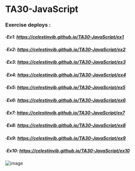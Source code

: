 # TA30-JavaScript
### Exercise deploys :
##### ·Ex1: https://celestinvib.github.io/TA30-JavaScript/ex1
##### ·Ex2: https://celestinvib.github.io/TA30-JavaScript/ex2
##### ·Ex3: https://celestinvib.github.io/TA30-JavaScript/ex3
##### ·Ex4: https://celestinvib.github.io/TA30-JavaScript/ex4
##### ·Ex5: https://celestinvib.github.io/TA30-JavaScript/ex5
##### ·Ex6: https://celestinvib.github.io/TA30-JavaScript/ex6
##### ·Ex7: https://celestinvib.github.io/TA30-JavaScript/ex7
##### ·Ex8: https://celestinvib.github.io/TA30-JavaScript/ex8
##### ·Ex9: https://celestinvib.github.io/TA30-JavaScript/ex9
##### ·Ex10: https://celestinvib.github.io/TA30-JavaScript/ex10
![image](https://user-images.githubusercontent.com/55434881/187511453-1a3632ac-8a03-4ba1-bba2-2155045ce4cf.png)
